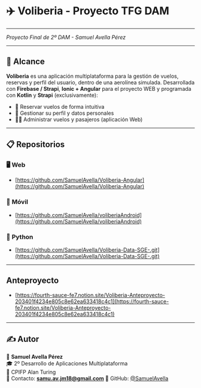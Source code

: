 # ✈️ Voliberia - Proyecto TFG DAM

****  
*Proyecto Final de 2º DAM - Samuel Avella Pérez*

---

## 🛫 Alcance 

**Voliberia** es una aplicación multiplataforma para la gestión de vuelos, reservas y perfil del usuario, dentro de una aerolínea simulada. Desarrollada con **Firebase / Strapi**, **Ionic + Angular** para el proyecto WEB y programada con **Kotlin** y **Strapi** (exclusivamente):

- 📅 Reservar vuelos de forma intuitiva  
- 👤 Gestionar su perfil y datos personales  
- 🧑‍✈️ Administrar vuelos y pasajeros (aplicación Web)  

---

## 📋 Repositorios

### 🖥 **Web**

- [https://github.com/SamuelAvella/Voliberia-Angular](https://github.com/SamuelAvella/Voliberia-Angular)

### 📱 **Móvil**

- [https://github.com/SamuelAvella/voliberiaAndroid](https://github.com/SamuelAvella/voliberiaAndroid)

### 🐍 **Python**

- [https://github.com/SamuelAvella/Voliberia-Data-SGE-.git](https://github.com/SamuelAvella/Voliberia-Data-SGE-.git)
---

## Anteproyecto

- [https://fourth-sauce-fe7.notion.site/Voliberia-Anteproyecto-203401f4234e805c8e62ea633418c4c1](https://fourth-sauce-fe7.notion.site/Voliberia-Anteproyecto-203401f4234e805c8e62ea633418c4c1)

---

## ✍ Autor

📌 **Samuel Avella Pérez**  
🎓 2º Desarrollo de Aplicaciones Multiplataforma  
🏫 CPIFP Alan Turing  
📧 Contacto: **samu.av.jm18@gmail.com**
🔗 GitHub: [@SamuelAvella]([https://github.com/SamuelAvella)
